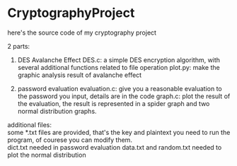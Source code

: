 # CryptographyProject
here's the source code of my cryptography project
   
2 parts:
1. DES Avalanche Effect
  DES.c: a simple DES encryption algorithm, with several additional functions related to file operation
  plot.py: make the graphic analysis result of avalanche effect
 
  
2. password evaluation
  evaluation.c: give you a reasonable evaluation to the password you input, details are in the code
  graph.c: plot the result of the evaluation, the result is represented in a spider graph and two normal distribution graphs.  
  
additional files:   
   some *.txt files are provided, that's the key and plaintext you need to run the program, of courese you can modify them.   
   dict.txt needed in password evaluation
   data.txt and random.txt needed to plot the normal distribution
  
